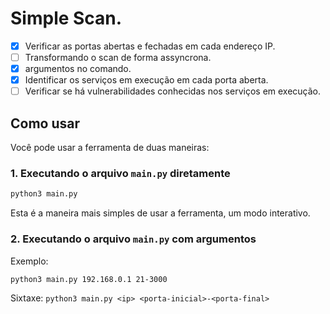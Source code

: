 # Simple Scan.  
- [X] Verificar as portas abertas e fechadas em cada endereço IP.  
- [ ] Transformando o scan de forma assyncrona.
- [x] argumentos no comando.  
- [x] Identificar os serviços em execução em cada porta aberta.  
- [ ] Verificar se há vulnerabilidades conhecidas nos serviços em execução.

## Como usar
Você pode usar a ferramenta de duas maneiras:

### 1. Executando o arquivo `main.py` diretamente
```bash
python3 main.py
```
Esta é a maneira mais simples de usar a ferramenta, um modo interativo.

### 2. Executando o arquivo `main.py` com argumentos
Exemplo:
```bash
python3 main.py 192.168.0.1 21-3000
```
Sixtaxe:
`python3 main.py <ip> <porta-inicial>-<porta-final>`